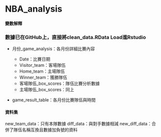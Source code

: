 # NBA_analysis

#### 變數解釋
### 數據已在GitHub上，直接將clean_data.RData Load進Rstudio
* 月份_game_analysis：各月份詳細比賽內容
    + Date：比賽日期
    + Visitor_team：客場隊伍
    + Home_team：主場隊伍
    + Winner_team：獲勝隊伍
    + 客場隊伍_box_scores：隊伍比賽分析數據
    + 主場隊伍_box_scores：同上

* game_result_table：各月份比賽隊伍與時間

#### 資料集
new_team_data：只有本隊數據
diff_data：與對手數據相減
new_diff_data：合併了隊伍名稱互換且數據加負號的資料
